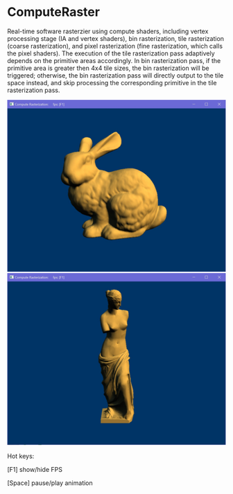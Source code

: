 # ComputeRaster
Real-time software rasterzier using compute shaders, including vertex processing stage (IA and vertex shaders), bin rasterization, tile rasterization (coarse rasterization), and pixel rasterization (fine rasterization, which calls the pixel shaders). The execution of the tile rasterization pass adaptively depends on the primitive areas accordingly. In bin rasterization pass, if the primitive area is greater then 4x4 tile sizes, the bin rasterization will be triggered; otherwise, the bin rasterization pass will directly output to the tile space instead, and skip processing the corresponding primitive in the tile rasterization pass.

![Bunny result](https://github.com/StarsX/ComputeRaster/blob/master/Doc/Images/Bunny.jpg "Bunny raterized rendering result")
![Venus result](https://github.com/StarsX/ComputeRaster/blob/master/Doc/Images/Venus.jpg "Venus raterized rendering result")

Hot keys:

[F1] show/hide FPS

[Space] pause/play animation
